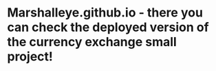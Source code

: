 # Marshalleye.github.io - there you can check the deployed version of the  currency exchange small project!

